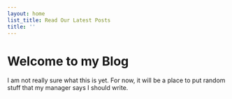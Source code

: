 ```yaml
---
layout: home
list_title: Read Our Latest Posts
title: ''
---
```


# Welcome to my Blog

I am not really sure what this is yet. For now, it will be a place to put
random stuff that my manager says I should write.
